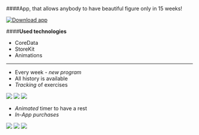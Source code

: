 ####App, that allows anybody to have beautiful figure only in 15 weeks!

[![Download app](http://dpal.dunnpal.org/wp-content/uploads/2014/01/Download_on_the_App_Store_Badge_US-UK_135x40-300x89.jpg)](http://appstore.com/15weeksworkout)

####**Used technologies**

- CoreData
- StoreKit
- Animations

---

- Every week - *new program*
- All history is available
- *Tracking* of exercises

![](https://github.com/megawina/15-weeks/blob/master/Screenshots%2015-weeks_1.0/scr1.png) ![](https://github.com/megawina/15-weeks/blob/master/Screenshots%2015-weeks_1.0/scr2.png) ![](https://github.com/megawina/15-weeks/blob/master/Screenshots%2015-weeks_1.0/scr3.png)

- *Animated* timer to have a rest
- *In-App purchases*

 
![](https://github.com/megawina/15-weeks/blob/master/Screenshots%2015-weeks_1.0/scr4.png) ![](https://github.com/megawina/15-weeks/blob/master/Screenshots%2015-weeks_1.0/scr5.png) ![](https://github.com/megawina/15-weeks/blob/master/Screenshots%2015-weeks_1.0/scr6.png)
